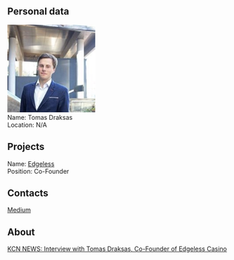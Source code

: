 ## Personal data
![draksas photo](photo/tomas_draksas.jpg)  
Name: Tomas Draksas   
Location: N/A
## Projects 
Name: [Edgeless](../projects/edgeless.md)    
Position: Co-Founder
## Contacts
[Medium](https://medium.com/@tomasdraksas)
## About
[KCN NEWS: Interview with Tomas Draksas, Co-Founder of Edgeless Casino ](https://www.youtube.com/watch?v=XfVfgSMuyuY&feature=youtu.be&list=PLpX)
